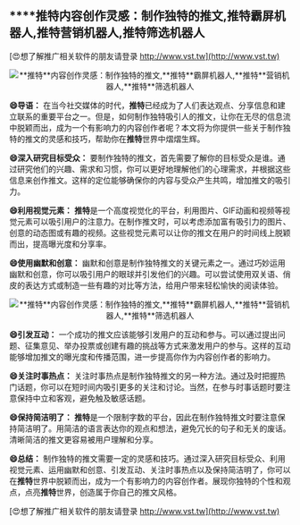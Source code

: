 ## ****推特**内容创作灵感：制作独特的推文,**推特**霸屏机器人,**推特**营销机器人,**推特**筛选机器人**

[😍想了解推广相关软件的朋友请登录 http://www.vst.tw](http://www.vst.tw)

 <center><img src="https://vst.tw/MP4/tuiguang/png/4.png" alt="**推特**内容创作灵感：制作独特的推文,**推特**霸屏机器人,**推特**营销机器人,**推特**筛选机器人"></center>

**😄导语：**
在当今社交媒体的时代，**推特**已经成为了人们表达观点、分享信息和建立联系的重要平台之一。但是，如何制作独特吸引人的推文，让你在无尽的信息流中脱颖而出，成为一个有影响力的内容创作者呢？本文将为你提供一些关于制作独特的推文的灵感和技巧，帮助你在**推特**世界中熠熠生辉。

**😄深入研究目标受众：**
要制作独特的推文，首先需要了解你的目标受众是谁。通过研究他们的兴趣、需求和习惯，你可以更好地理解他们的心理需求，并根据这些信息来创作推文。这样的定位能够确保你的内容与受众产生共鸣，增加推文的吸引力。

**😄利用视觉元素：**
**推特**是一个高度视觉化的平台，利用图片、GIF动画和视频等视觉元素可以吸引用户的注意力。在制作推文时，可以考虑添加富有吸引力的图片、创意的动态图或有趣的视频。这些视觉元素可以让你的推文在用户的时间线上脱颖而出，提高曝光度和分享率。

**😄使用幽默和创意：**
幽默和创意是制作独特推文的关键元素之一。通过巧妙运用幽默和创意，你可以吸引用户的眼球并引发他们的兴趣。可以尝试使用双关语、俏皮的表达方式或制造一些有趣的对比等方法，给用户带来轻松愉快的阅读体验。

 <center><img src="https://vst.tw/MP4/tuiguang/png/5.png" alt="**推特**内容创作灵感：制作独特的推文,**推特**霸屏机器人,**推特**营销机器人,**推特**筛选机器人"></center>

**😄引发互动：**
一个成功的推文应该能够引发用户的互动和参与。可以通过提出问题、征集意见、举办投票或创建有趣的挑战等方式来激发用户的参与。这样的互动能够增加推文的曝光度和传播范围，进一步提高你作为内容创作者的影响力。

**😄关注时事热点：**
关注时事热点是制作独特推文的另一种方法。通过及时把握热门话题，你可以在短时间内吸引更多的关注和讨论。当然，在参与时事话题时要注意保持中立和客观，避免触及敏感话题。

**😄保持简洁明了：**
**推特**是一个限制字数的平台，因此在制作独特推文时要注意保持简洁明了。用简洁的语言表达你的观点和想法，避免冗长的句子和无关的废话。清晰简洁的推文更容易被用户理解和分享。

**😄总结：**
制作独特的推文需要一定的灵感和技巧。通过深入研究目标受众、利用视觉元素、运用幽默和创意、引发互动、关注时事热点以及保持简洁明了，你可以在**推特**世界中脱颖而出，成为一个有影响力的内容创作者。展现你独特的个性和观点，点亮**推特**世界，创造属于你自己的推文风格。

[😍想了解推广相关软件的朋友请登录 http://www.vst.tw](http://www.vst.tw)



